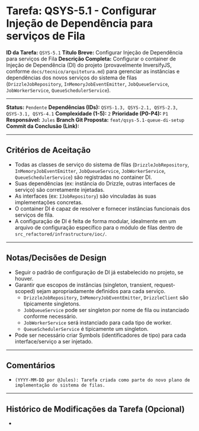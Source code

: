 # Tarefa: QSYS-5.1 - Configurar Injeção de Dependência para serviços de Fila

**ID da Tarefa:** `QSYS-5.1`
**Título Breve:** Configurar Injeção de Dependência para serviços de Fila
**Descrição Completa:**
Configurar o container de Injeção de Dependência (DI) do projeto (provavelmente InversifyJS, conforme `docs/tecnico/arquitetura.md`) para gerenciar as instâncias e dependências dos novos serviços do sistema de filas (`DrizzleJobRepository`, `InMemoryJobEventEmitter`, `JobQueueService`, `JobWorkerService`, `QueueSchedulerService`).

---

**Status:** `Pendente`
**Dependências (IDs):** `QSYS-1.3, QSYS-2.1, QSYS-2.3, QSYS-3.1, QSYS-4.1`
**Complexidade (1-5):** `2`
**Prioridade (P0-P4):** `P1`
**Responsável:** `Jules`
**Branch Git Proposta:** `feat/qsys-5.1-queue-di-setup`
**Commit da Conclusão (Link):**

---

## Critérios de Aceitação
- Todas as classes de serviço do sistema de filas (`DrizzleJobRepository`, `InMemoryJobEventEmitter`, `JobQueueService`, `JobWorkerService`, `QueueSchedulerService`) são registradas no container DI.
- Suas dependências (ex: instância do Drizzle, outras interfaces de serviço) são corretamente injetadas.
- As interfaces (ex: `IJobRepository`) são vinculadas às suas implementações concretas.
- O container DI é capaz de resolver e fornecer instâncias funcionais dos serviços de fila.
- A configuração de DI é feita de forma modular, idealmente em um arquivo de configuração específico para o módulo de filas dentro de `src_refactored/infrastructure/ioc/`.

---

## Notas/Decisões de Design
- Seguir o padrão de configuração de DI já estabelecido no projeto, se houver.
- Garantir que escopos de instâncias (singleton, transient, request-scoped) sejam apropriadamente definidos para cada serviço.
    - `DrizzleJobRepository`, `InMemoryJobEventEmitter`, `DrizzleClient` são tipicamente singletons.
    - `JobQueueService` pode ser singleton por nome de fila ou instanciado conforme necessário.
    - `JobWorkerService` será instanciado para cada tipo de worker.
    - `QueueSchedulerService` é tipicamente um singleton.
- Pode ser necessário criar Symbols (identificadores de tipo) para cada interface/serviço a ser injetado.

---

## Comentários
- `(YYYY-MM-DD por @Jules): Tarefa criada como parte do novo plano de implementação do sistema de filas.`

---

## Histórico de Modificações da Tarefa (Opcional)
-
